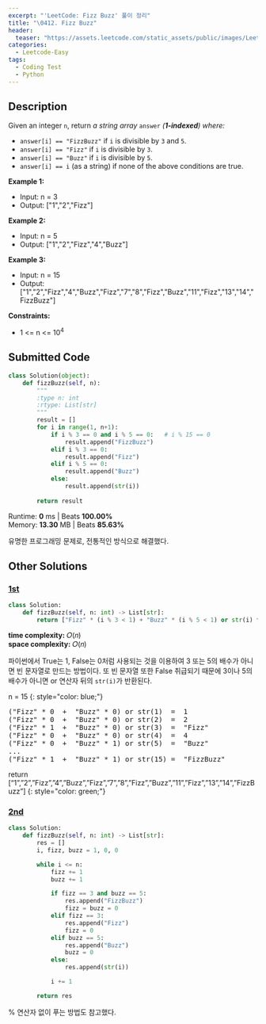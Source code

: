 ```yaml
---
excerpt: "'LeetCode: Fizz Buzz' 풀이 정리"
title: "\0412. Fizz Buzz"
header:
  teaser: "https://assets.leetcode.com/static_assets/public/images/LeetCode_Sharing.png"
categories:
  - Leetcode-Easy
tags:
  - Coding Test
  - Python
---
```


## <i class="fa-solid fa-file-lines"></i> Description

Given an integer `n`, return *a string array* `answer` *(**1-indexed**) where:*

- `answer[i] == "FizzBuzz"` if `i` is divisible by `3` and `5`.
- `answer[i] == "Fizz"` if `i` is divisible by `3`.
- `answer[i] == "Buzz"` if `i` is divisible by `5`.
- `answer[i] == i` (as a string) if none of the above conditions are true.

**Example 1:**

- Input: n = 3
- Output: ["1","2","Fizz"]

**Example 2:**

- Input: n = 5
- Output: ["1","2","Fizz","4","Buzz"]

**Example 3:**

- Input: n = 15
- Output: ["1","2","Fizz","4","Buzz","Fizz","7","8","Fizz","Buzz","11","Fizz","13","14","FizzBuzz"]

**Constraints:**

- 1 <= n <= 10<sup>4</sup>

## <i class="fa-solid fa-cloud-arrow-up"></i> Submitted Code

```python
class Solution(object):
    def fizzBuzz(self, n):
        """
        :type n: int
        :rtype: List[str]
        """
        result = []
        for i in range(1, n+1):
            if i % 3 == 0 and i % 5 == 0:   # i % 15 == 0
                result.append("FizzBuzz")
            elif i % 3 == 0:
                result.append("Fizz")
            elif i % 5 == 0:
                result.append("Buzz")
            else:
                result.append(str(i))
        
        return result
```
<i class="fa-solid fa-clock"></i> Runtime: **0** ms \| Beats **100.00%**    
<i class="fa-solid fa-memory"></i> Memory: **13.30** MB \| Beats **85.63%**

유명한 프로그래밍 문제로, 전통적인 방식으로 해결했다.

## <i class="fa-solid fa-flask"></i> Other Solutions

### <a href="https://leetcode.com/problems/fizz-buzz/solutions/6811840/1-line-python-by-antonoof-meva/" target="_blank">1st</a>

```python
class Solution:
    def fizzBuzz(self, n: int) -> List[str]:
        return ["Fizz" * (i % 3 < 1) + "Buzz" * (i % 5 < 1) or str(i) for i in range(1, n + 1)]
```
<i class="fa-solid fa-clock"></i> **time complexity:** 𝑂(𝑛)    
<i class="fa-solid fa-memory"></i> **space complexity:** 𝑂(𝑛)           

파이썬에서 True는 1, False는 0처럼 사용되는 것을 이용하여 3 또는 5의 배수가 아니면 빈 문자열로 만드는 방법이다. 또 빈 문자열 또한 False 취급되기 때문에 3이나 5의 배수가 아니면 or 연산자 뒤의 `str(i)`가 반환된다.

n = 15
{: style="color: blue;"}
<pre>
("Fizz" * 0  +  "Buzz" * 0) or str(1)  =  1
("Fizz" * 0  +  "Buzz" * 0) or str(2)  =  2
("Fizz" * 1  +  "Buzz" * 0) or str(3)  =  "Fizz"
("Fizz" * 0  +  "Buzz" * 0) or str(4)  =  4
("Fizz" * 0  +  "Buzz" * 1) or str(5)  =  "Buzz"
...
("Fizz" * 1  +  "Buzz" * 1) or str(15) =  "FizzBuzz"
</pre>

return [“1”,”2”,”Fizz”,”4”,”Buzz”,”Fizz”,”7”,”8”,”Fizz”,”Buzz”,”11”,”Fizz”,”13”,”14”,”FizzBuzz”]
{: style="color: green;"}

### <a href="https://leetcode.com/problems/fizz-buzz/solutions/4345360/beats-100-3-approaches-full-explained-java-c-python-javascript/" target="_blank">2nd</a>

```python
class Solution:
    def fizzBuzz(self, n: int) -> List[str]:
        res = []
        i, fizz, buzz = 1, 0, 0

        while i <= n:
            fizz += 1
            buzz += 1

            if fizz == 3 and buzz == 5:
                res.append("FizzBuzz")
                fizz = buzz = 0
            elif fizz == 3:
                res.append("Fizz")
                fizz = 0
            elif buzz == 5:
                res.append("Buzz")
                buzz = 0
            else:
                res.append(str(i))

            i += 1

        return res
```
% 연산자 없이 푸는 방법도 참고했다.